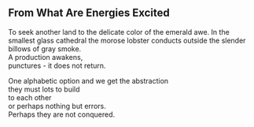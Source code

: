 From What Are Energies Excited
------------------------------
To seek another land to the delicate color of the emerald awe. In the smallest glass cathedral the morose lobster conducts outside the slender billows of gray smoke.  
A production awakens,  
punctures - it does not return.  
  
One alphabetic option and we get the abstraction  
they must lots to build  
to each other  
or perhaps nothing but errors.  
Perhaps they are not conquered.  
